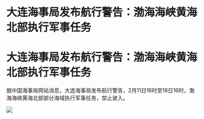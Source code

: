 # 大连海事局发布航行警告：渤海海峡黄海北部执行军事任务

# 大连海事局发布航行警告：渤海海峡黄海北部执行军事任务

据中国海事局网站消息，大连海事局发布航行警告，2月11日16时至18日16时，渤海海峡黄海北部部分海域执行军事任务，禁止驶入。 ​​​

![](https://inews.gtimg.com/om_bt/OR9ihYrBavaal8MIadMwON1tFiBIkIpbMM6Zm9kQeagcAAA/1000)

